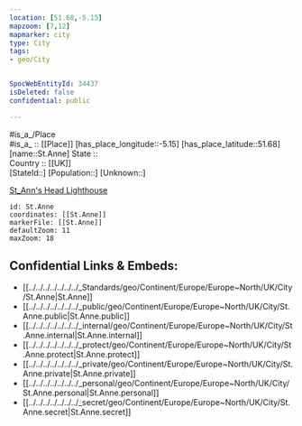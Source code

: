 ```yaml
---
location: [51.68,-5.15] 
mapzoom: [7,12] 
mapmarker: city 
type: City
tags:
- geo/City


SpocWebEntityId: 34437
isDeleted: false
confidential: public

---
```

#is_a_/Place  
#is_a_ :: [[Place]] 
[has_place_longitude::-5.15] 
[has_place_latitude::51.68] 
[name::St.Anne] 
State ::  
Country :: [[UK]]  
[StateId::] 
[Population::] 
[Unknown::] 

  
[St_Ann's Head Lighthouse](https://en.wikipedia.org/wiki/St_Ann%27s_Head_Lighthouse)

```leaflet
id: St.Anne
coordinates: [[St.Anne]] 
markerFile: [[St.Anne]] 
defaultZoom: 11 
maxZoom: 18
```


## Confidential Links & Embeds: 
- [[../../../../../../../_Standards/geo/Continent/Europe/Europe~North/UK/City/St.Anne|St.Anne]] 
- [[../../../../../../../_public/geo/Continent/Europe/Europe~North/UK/City/St.Anne.public|St.Anne.public]] 
- [[../../../../../../../_internal/geo/Continent/Europe/Europe~North/UK/City/St.Anne.internal|St.Anne.internal]] 
- [[../../../../../../../_protect/geo/Continent/Europe/Europe~North/UK/City/St.Anne.protect|St.Anne.protect]] 
- [[../../../../../../../_private/geo/Continent/Europe/Europe~North/UK/City/St.Anne.private|St.Anne.private]] 
- [[../../../../../../../_personal/geo/Continent/Europe/Europe~North/UK/City/St.Anne.personal|St.Anne.personal]] 
- [[../../../../../../../_secret/geo/Continent/Europe/Europe~North/UK/City/St.Anne.secret|St.Anne.secret]] 
